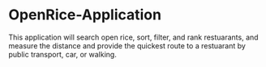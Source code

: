 # OpenRice-Application

This application will search open rice, sort, filter, and rank restuarants, and measure the distance and provide the quickest route to a restuarant by public transport, car, or walking. 

